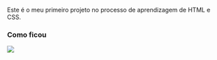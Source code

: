 Este é o meu primeiro projeto no processo de aprendizagem de HTML e CSS.

### Como ficou

<img src="https://github.com/wivianefelix/social-profiles/blob/main/view.gif">